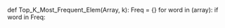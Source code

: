 def Top_K_Most_Frequent_Elem(Array, k):
    Freq = {}
    for word in (array):
        if word in Freq:
            
